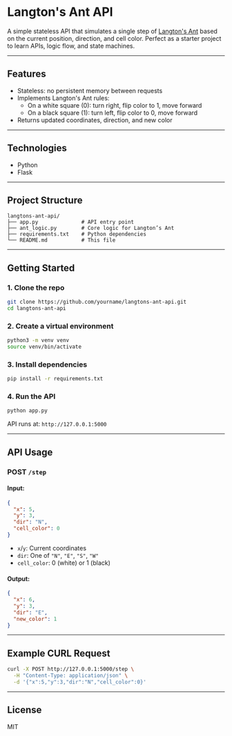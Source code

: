 # Langton's Ant API

A simple stateless API that simulates a single step of [Langton's Ant](https://en.wikipedia.org/wiki/Langton%27s_ant) based on the current position, direction, and cell color. Perfect as a starter project to learn APIs, logic flow, and state machines.

---

## Features

- Stateless: no persistent memory between requests
- Implements Langton's Ant rules:
  - On a white square (0): turn right, flip color to 1, move forward
  - On a black square (1): turn left, flip color to 0, move forward
- Returns updated coordinates, direction, and new color

---

## Technologies

- Python
- Flask

---

## Project Structure

```
langtons-ant-api/
├── app.py              # API entry point
├── ant_logic.py        # Core logic for Langton’s Ant
├── requirements.txt    # Python dependencies
└── README.md           # This file
```

---

## Getting Started

### 1. Clone the repo

```bash
git clone https://github.com/yourname/langtons-ant-api.git
cd langtons-ant-api
```

### 2. Create a virtual environment

```bash
python3 -m venv venv
source venv/bin/activate
```

### 3. Install dependencies

```bash
pip install -r requirements.txt
```

### 4. Run the API

```bash
python app.py
```

API runs at: `http://127.0.0.1:5000`

---

## API Usage

### POST `/step`

#### Input:
```json
{
  "x": 5,
  "y": 3,
  "dir": "N",
  "cell_color": 0
}
```

- `x`/`y`: Current coordinates
- `dir`: One of `"N"`, `"E"`, `"S"`, `"W"`
- `cell_color`: 0 (white) or 1 (black)

#### Output:
```json
{
  "x": 6,
  "y": 3,
  "dir": "E",
  "new_color": 1
}
```

---

## Example CURL Request

```bash
curl -X POST http://127.0.0.1:5000/step \
  -H "Content-Type: application/json" \
  -d '{"x":5,"y":3,"dir":"N","cell_color":0}'
```

---

## License

MIT
